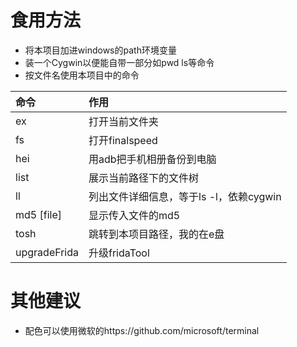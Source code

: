 # 食用方法
- 将本项目加进windows的path环境变量
- 装一个Cygwin以便能自带一部分如pwd ls等命令
- 按文件名使用本项目中的命令<br>

命令       | 作用
:---------| :---------
ex        | 打开当前文件夹
fs | 打开finalspeed
hei| 用adb把手机相册备份到电脑
list | 展示当前路径下的文件树
ll | 列出文件详细信息，等于ls -l，依赖cygwin
md5 [file]| 显示传入文件的md5
tosh | 跳转到本项目路径，我的在e盘
upgradeFrida | 升级fridaTool

# 其他建议
- 配色可以使用微软的https://github.com/microsoft/terminal
